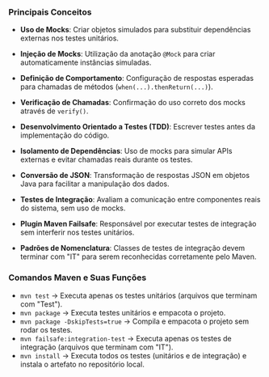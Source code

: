 
### **Principais Conceitos**  
- **Uso de Mocks**: Criar objetos simulados para substituir dependências externas nos testes unitários.  
- **Injeção de Mocks**: Utilização da anotação `@Mock` para criar automaticamente instâncias simuladas.  
- **Definição de Comportamento**: Configuração de respostas esperadas para chamadas de métodos (`when(...).thenReturn(...)`).  
- **Verificação de Chamadas**: Confirmação do uso correto dos mocks através de `verify()`. 

- **Desenvolvimento Orientado a Testes (TDD)**: Escrever testes antes da implementação do código.  
- **Isolamento de Dependências**: Uso de mocks para simular APIs externas e evitar chamadas reais durante os testes.  
- **Conversão de JSON**: Transformação de respostas JSON em objetos Java para facilitar a manipulação dos dados.

- **Testes de Integração**: Avaliam a comunicação entre componentes reais do sistema, sem uso de mocks.  
- **Plugin Maven Failsafe**: Responsável por executar testes de integração sem interferir nos testes unitários.  
- **Padrões de Nomenclatura**: Classes de testes de integração devem terminar com "IT" para serem reconhecidas corretamente pelo Maven.  

### **Comandos Maven e Suas Funções**  
- `mvn test` → Executa apenas os testes unitários (arquivos que terminam com "Test").  
- `mvn package` → Executa testes unitários e empacota o projeto.  
- `mvn package -DskipTests=true` → Compila e empacota o projeto sem rodar os testes.  
- `mvn failsafe:integration-test` → Executa apenas os testes de integração (arquivos que terminam com "IT").  
- `mvn install` → Executa todos os testes (unitários e de integração) e instala o artefato no repositório local. 